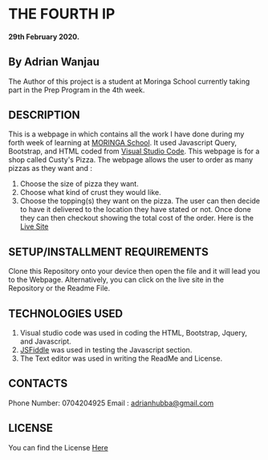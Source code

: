 # THE FOURTH IP
#### 29th February 2020.
## By Adrian Wanjau
The Author of this project is a student at Moringa School currently taking part in the Prep Program in the 4th week.

## DESCRIPTION
This is a webpage in which contains all the work I have done during my forth week of learning at [MORINGA School](https://moringaschool.com/). It used Javascript Query, Bootstrap, and HTML coded from [Visual Studio Code](https://code.visualstudio.com/). This webpage is for a shop called Custy's Pizza. The webpage allows the user to order as many pizzas as they want and :
1. Choose the size of pizza they want.
2. Choose what kind of crust they would like.
3. Choose the topping(s) they want on the pizza.
The user can then decide to have it delivered to the location they have stated or not. Once done they can then checkout showing the total cost of the order.
Here is the [Live Site](https://Adrian-Wanjau.github.io/Wk4-IP/)

## SETUP/INSTALLMENT REQUIREMENTS
Clone this Repository onto your device then open the file and it will lead you to the Webpage.
Alternatively, you can click on the live site in the Repository or the Readme File.

## TECHNOLOGIES USED
1. Visual studio code was used in coding the HTML, Bootstrap, Jquery, and Javascript.
2. [JSFiddle](https://jsfiddle.net/) was used in testing the Javascript section.
3. The Text editor was used in writing the ReadMe and License.

## CONTACTS
Phone Number: 0704204925
Email : adrianhubba@gmail.com

## LICENSE
You can find the License [Here](../master/LICENSE)
